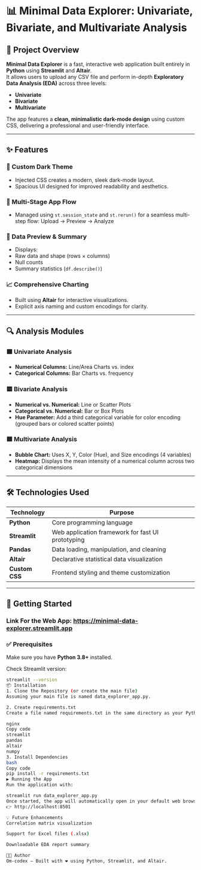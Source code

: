 # 📊 Minimal Data Explorer: Univariate, Bivariate, and Multivariate Analysis

## 🧭 Project Overview
**Minimal Data Explorer** is a fast, interactive web application built entirely in **Python** using **Streamlit** and **Altair**.  
It allows users to upload any CSV file and perform in-depth **Exploratory Data Analysis (EDA)** across three levels:
- **Univariate**
- **Bivariate**
- **Multivariate**

The app features a **clean, minimalistic dark-mode design** using custom CSS, delivering a professional and user-friendly interface.

---

## ✨ Features

### 🎨 Custom Dark Theme
- Injected CSS creates a modern, sleek dark-mode layout.
- Spacious UI designed for improved readability and aesthetics.

### 🔁 Multi-Stage App Flow
- Managed using `st.session_state` and `st.rerun()` for a seamless multi-step flow:
Upload → Preview → Analyze



### 🧾 Data Preview & Summary
- Displays:
- Raw data and shape (rows × columns)
- Null counts
- Summary statistics (`df.describe()`)

### 📈 Comprehensive Charting
- Built using **Altair** for interactive visualizations.
- Explicit axis naming and custom encodings for clarity.

---

## 🔍 Analysis Modules

### 🟩 Univariate Analysis
- **Numerical Columns:** Line/Area Charts vs. index  
- **Categorical Columns:** Bar Charts vs. frequency

### 🟨 Bivariate Analysis
- **Numerical vs. Numerical:** Line or Scatter Plots  
- **Categorical vs. Numerical:** Bar or Box Plots  
- **Hue Parameter:** Add a third categorical variable for color encoding (grouped bars or colored scatter points)

### 🟥 Multivariate Analysis
- **Bubble Chart:** Uses X, Y, Color (Hue), and Size encodings (4 variables)  
- **Heatmap:** Displays the mean intensity of a numerical column across two categorical dimensions

---

## 🛠️ Technologies Used

| Technology | Purpose |
|-------------|----------|
| **Python** | Core programming language |
| **Streamlit** | Web application framework for fast UI prototyping |
| **Pandas** | Data loading, manipulation, and cleaning |
| **Altair** | Declarative statistical data visualization |
| **Custom CSS** | Frontend styling and theme customization |

---

## 🚀 Getting Started

### Link For the Web App: https://minimal-data-explorer.streamlit.app

### ✅ Prerequisites
Make sure you have **Python 3.8+** installed.

Check Streamlit version:
```bash
streamlit --version
📦 Installation
1. Clone the Repository (or create the main file)
Assuming your main file is named data_explorer_app.py.

2. Create requirements.txt
Create a file named requirements.txt in the same directory as your Python script and add the following:

nginx
Copy code
streamlit
pandas
altair
numpy
3. Install Dependencies
bash
Copy code
pip install -r requirements.txt
▶️ Running the App
Run the application with:

streamlit run data_explorer_app.py
Once started, the app will automatically open in your default web browser:
👉 http://localhost:8501

💡 Future Enhancements
Correlation matrix visualization

Support for Excel files (.xlsx)

Downloadable EDA report summary

🧑‍💻 Author
Om-codex — Built with ❤️ using Python, Streamlit, and Altair.


